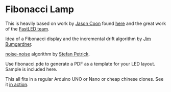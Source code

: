 # Fibonacci Lamp

This is heavily based on work by [Jason Coon](http://evilgeniuslabs.org/) found [here](https://github.com/jasoncoon/fibonacci) and the great work of the [FastLED team](http://fastled.io/).

Idea of a Fibonacci display and the incremental drift algorithm by [Jim Bumgardner](http://jbum.com/).

[noise-noise](https://gist.github.com/StefanPetrick/c856b6d681ec3122e5551403aabfcc68) algorithm by [Stefan Petrick](https://gist.github.com/StefanPetrick).

Use fibonacci.pde to generate a PDF as a template for your LED layout. Sample is included here.

This all fits in a regular Arduino UNO or Nano or cheap chinese clones. See it [in action](https://www.youtube.com/watch?v=xhRIYm21miU).
